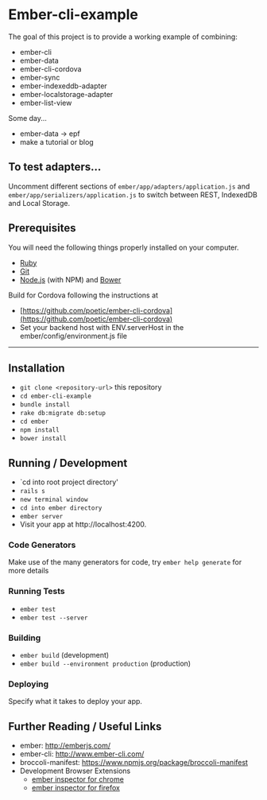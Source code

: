 # Ember-cli-example

The goal of this project is to provide a working example of combining:
* ember-cli
* ember-data
* ember-cli-cordova
* ember-sync
* ember-indexeddb-adapter
* ember-localstorage-adapter
* ember-list-view

Some day...
* ember-data -> epf
* make a tutorial or blog

## To test adapters...

Uncomment different sections of `ember/app/adapters/application.js` and `ember/app/serializers/application.js` to switch between REST, IndexedDB and Local Storage.

## Prerequisites

You will need the following things properly installed on your computer.

* [Ruby](http://rvm.io/)
* [Git](http://git-scm.com/)
* [Node.js](http://nodejs.org/) (with NPM) and [Bower](http://bower.io/)

Build for Cordova following the instructions at
* [https://github.com/poetic/ember-cli-cordova](https://github.com/poetic/ember-cli-cordova)
* Set your backend host with ENV.serverHost in the ember/config/environment.js file

----------------


## Installation

* `git clone <repository-url>` this repository
* `cd ember-cli-example`
* `bundle install`
* `rake db:migrate db:setup`
* `cd ember`
* `npm install`
* `bower install`

## Running / Development
* `cd into root project directory'
* `rails s`
* `new terminal window`
* `cd into ember directory`
* `ember server`
* Visit your app at http://localhost:4200.

### Code Generators

Make use of the many generators for code, try `ember help generate` for more details

### Running Tests

* `ember test`
* `ember test --server`

### Building

* `ember build` (development)
* `ember build --environment production` (production)

### Deploying

Specify what it takes to deploy your app.

## Further Reading / Useful Links

* ember: http://emberjs.com/
* ember-cli: http://www.ember-cli.com/
* broccoli-manifest: https://www.npmjs.org/package/broccoli-manifest
* Development Browser Extensions
  * [ember inspector for chrome](https://chrome.google.com/webstore/detail/ember-inspector/bmdblncegkenkacieihfhpjfppoconhi)
  * [ember inspector for firefox](https://addons.mozilla.org/en-US/firefox/addon/ember-inspector/)

